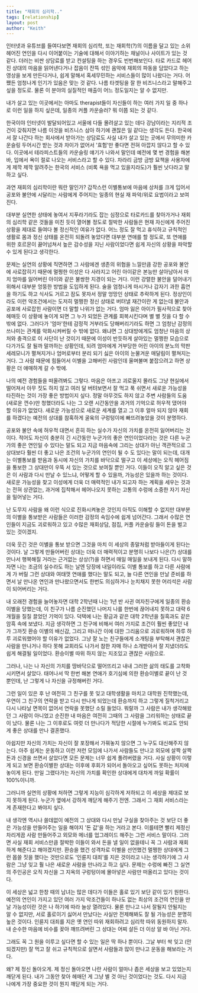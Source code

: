 ```yaml
---
title: "재회의 심리학.."
tags: [relationship]
layout: post
author: "Keith"
---
```


인터넷과 유튜브를 들여다보면 재회의 심리학, 또는 재회학(?)의 이름을 달고 있는 소위 헤어진 연인을 다시 이어붙이는 기술에 대해서 이야기하는 채널이나 사이트가 있는 것 같다. 더러는 비싼 상담료를 받고 컨설팅을 하는 경우도 빈번해보인다. 타로 카드로 헤어진 상대의 마음을 읽어낸다거나 잡음이 잔뜩 섞인 음악에 재회의 파동을 담았다고 하는 영상을 보게 만든다거나, 쉽게 말해서 혹세무민하는 서비스들이 많이 나왔다는 거다. 어쨌든 엄청나게 인기가 있음은 맞는 것 같다. 나름 타겟팅을 잘 한 비즈니스라고 말해주고 싶을 정도로. 물론 이 분야의 실질적인 매출이 어느 정도일지는 알 수 없지만.

내가 살고 있는 이곳에서는 아마도 therapist들이 자신들이 하는 여러 가지 일 중 하나로 이런 일을 하지 싶은데, 일종의 커플 카운슬러? 뭐 이쯤 되는 것 같다. 

한국이야 인터넷이 발달되어있고 서울에 다들 몰려살고 있는 데다 강남이라는 지리적 조건이 갖춰지면 나름 이것을 비즈니스 삼아 하기에 괜찮은 일 같다는 생각도 든다. 한국에서 잘 나간다 하는 회사에서 받아가는 상담료도 사실 내가 살고 있는 곳에서 무의미한 카운슬링 두어시간 받는 것과 차이가 없어서 '효험'만 좋다면 전혀 아깝지 않다고 할 수 있다. 이곳에서 테라피스트들의 카운슬링 얘기가 나와서 말인데 예전에 몇 번 경험을 해본 바, 입에서 욕이 절로 나오는 서비스라고 할 수 있다. 차라리 금방 금방 묘책을 사용자에게 제깍 제깍 알려주는 한국의 서비스 (비록 욕을 먹고 있을지라도)가 훨씬 낫다라고 말하고 싶다.

과연 재회의 심리학이란 뭐란 말인가? 갑작스런 이별통보에 마음에 상처를 크게 입어서 공포와 불안에 시달리는 사람에게 주어지는 일종의 현실 재 파악/위로 요법이라고 보여진다.

대부분 실연한 상태에 놓여서 지푸라기라도 잡는 심정으로 타로카드를 찾아가거나 재회의 심리학 같은 것들을 미친 듯이 열어볼 정도로 절박한 사람들은 현재 자신에게 주어진 상황을 제대로 들여다 볼 정신적인 여유가 없다. 어느 정도 잘 먹고 휴식하고 규칙적인 생활로 몸과 정신 상태를 온전히 되돌려 놓았다면 대부분 연애를 할 정도로, 또 연애를 위한 호르몬이 끓어넘쳐서 높은 감수성을 지닌 사람이었다면 쉽게 자신의 상황을 파악할 수 있게 된다고 생각한다.

문제는 실연의 상황에 직면하면 그 사람에겐 생존의 위협을 느낄만큼 강한 공포와 불안에 사로잡히기 때문에 멀쩡한 이성은 다 사라지고 어린 아이같은 본능만 살아남아서 마치 엄마를 잃어버린 아이와 같은 불쌍한 지경이 되는 거다. 이런 강렬한 불안을 덜어내기 위해서 대부분 엉뚱한 방법을 도입하게 된다. 술을 엄청나게 마시거나 갑자기 과한 흡연을 하기도 하고 식사도 거르고 잠도 못자서 정말 엉망인 상태로 추락하게 된다. 정상인이라도 이런 악조건에서는 도저히 멀쩡한 정신 상태로 버텨낼 재간이란 게 없는데 불안과 공포에 사로잡힌 사람이면 더 말할 나위가 없는 거다. 엄마 잃은 아이가 필사적으로 찾아헤매듯 이 상황에 놓이게 되면 그 누가 되었든 관계를 회복시킨다며 별 별 짓을 다 할 수 밖에 없다. 그러다가 '엄마'한테 감정적 거부라도 당해버리기라도 하면 그 엄청난 감정의 쓰나미는 관계를 악화시켜버릴 수 밖에 없다. 왜냐면 그 상대방에게도 엄청난 마음의 상처와 충격으로 이 사단이 난 것이기 때문에 이성이 반듯하게 살아있는 멀쩡한 모습으로 다가가도 잘 될까 말까하는 상황인데, 되려 엄마에게 거부당한 어린 아이의 분노의 막판 세레모니가 펼쳐지거나 엄머로부터 분리 되기 싫은 아이의 눈물겨운 매달림이 펼쳐지는 거다. 그 사람 때문에 힘들어서 이별을 고해버린 사람인데 울며불며 붙잡으려고 하면 상황은 더 애매하게 갈 수 밖에.

나의 예전 경험들을 떠올려봐도 그렇다. 마음은 아프고 괴로울지 몰라도 그냥 현실에서 떨어져서 아무 짓도 하지 않고 여러 달 버텨보면서 잘 먹고 푹 쉬면서 새로운 가능성을 타진하는 것이 가장 좋은 방법이지 싶다. 정말 아무것도 하지 않고 주변 사람들의 도움(새로운 껀수)만 청했더라도 나는 그 오랜 시간동안을 과거의 기억으로 허우적 댔어야 할 이유가 없었다. 새로운 가능성으로 새로운 세계를 열고 그 이후 얼마 되지 않아 재회를 하겠다는 예전의 상대를 참혹하게 굴육의 구렁텅이에 빠뜨려놓았을 것이 분명하다.

공포와 불안 속에 허우적 대면서 흔히 하는 실수가 자신의 가치를 온전히 잃어버리는 것이다. 적어도 자신이 충분히 긴 시간동안 누군가의 좋은 연인이었다라는 것은 다른 누군가의 좋은 연인일 수 있다는 말도 되고 지금 마음속에 그리는 상대가 아닌 객관적으로 그 상대보다 훨씬 더 좋고 나은 조건의 누군가의 연인이 될 수 도 있다는 말이 되는데, 대개는 이별통보를 받음과 동시에 자신의 가치를 바닥으로 떨구고 이 세상에는 오직 헤어짐을 통보한 그 상대만이 우뚝 서 있는 것으로 보여질 뿐인 거다. 이들이 오직 알고 싶은 것은 이 사람과 다시 만날 수 있느냐, 어떻게 할 수 있을까, 가능성은 있을까 하는 것이다. 새로운 가능성을 찾고 이성에게 더욱 더 매력적인 내가 되고자 하는 계획을 세우는 것과는 전혀 상관없는, 과거에 집착해서 헤어나오지 못하는 고통의 수렁에 소중한 자기 자신을 밀어넣는 거다.

난 도무지 사람을 왜 이런 식으로 진화시켜놓은 것인지 아직도 이해할 수 없지만 대부분의 이별을 통보받은 사람들은 이러한 감정의 속임수에 쉽게 넘어간다. 그래서 수많은 연인들이 지금도 괴로워하고 있고 수많은 재회상담, 점집, 커플 카운슬링 들이 돈을 벌고 있는 것이겠지. 

더욱 웃긴 것은 이별을 통보 받으면 그것을 마치 이 세상의 종말처럼 받아들이게 된다는 것이다. 날 그렇게 만들어버린 상대는 더욱 더 매력적이고 분명히 나보다 나은(?) 상대를 만나서 행복해질 거라는 근거없는 상상(?)을 하면서 매일 매일을 보내게 된다. 다시 말하자면 나는 조금의 실수라도 하는 날엔 당장에 내일이라도 이별 통보를 하고 다른 사람에게 가 버릴 그런 상대와 여태껏 연애를 했다는 말도 되고, 늘 다른 연인을 만날 준비를 하면서 날 만나온 연인과 만나왔으면서도 한번도 의심하거나 눈치채지 못한 어리석은 사람이 되어버리는 거다.

내 오래전 경험을 늘어놓자면 대학 2학년때 나는 1년 반 사귄 여자친구에게 일종의 환승 이별을 당했는데, 이 친구가 나름 순진했던 나머지 나를 한번에 끊어내지 못하고 대략 6개월을 질질 끌었던 기억이 있다. 덕택에 나는 황금과 같은 대학 2학년을 칠흑과도 같은 암흑 속에 보냈다. 지금 생각하면 그 친구에 비해서 여러 가지로 조건이 훨씬 좋았던 내가 그까짓 환승 이별의 배신감, 그리고 떠나간 이에 대한 그리움으로 괴로워하며 하루 하루 괴로워했어야 할 이유가 없었다. 그냥 잘 노는 친구들에게 소개팅을 부탁해서 괜찮은 사람을 만나거나 하다 못해 교회라도 나가서 참한 자매 하나 소개받아서 잘 지냈더라도 쉽게 해결될 일이었다. 환승이별 따위 하지 않는 지조있고 괜찮은 사람으로. 

그러나, 나는 나 자신의 가치를 땅바닥으로 떨어뜨리고 내내 그러한 삶의 태도를 고착화시키면서 살았다. 태어나서 딱 한번 해본 연애가 호기심에 의한 환승이별로 끝이 난 것 뿐인데, 난 그렇게 나 자신을 규정해버린 거다. 

그런 일이 있은 후 난 여전히 그 친구를 못 잊고 대학생활을 마치고 대학원 진학했는데, 우연이 그 친구의 연락을 받고 다시 만나게 되었는데 환승까지 하고 그렇게 질척거리고 다시 나타날 면목이 없어서 연락을 못했단 소릴 들었다. 뭐랄까 그 사람은 내가 생각해왔던 그 사람이 아니었고 순진한 내 마음은 여전히 그때의 그 사람을 그리워하는 상태로 끝이 났다. 물론 나는 그 이후로도 여럿 더 만나다가 적당한 시절에 누가봐도 비교도 안되게 좋은 상대를 만나 결혼했다. 

아쉽지만 자신의 가치는 자신이 잘 포장해서 가꿔놓지 않으면 그 누구도 대신해주지 않는다. 아주 쉽게는 운동하고 이런 저런 모임에 나가서 사람들도 만나고 외모에 살짝 살짝 돈과 신경을 쓰면서 살았다면 모든 문제는 너무 쉽게 풀려버렸을 거다. 사실 상황이 이렇게 되고 보면 환승이별한 상대는 이후에 후회가 되어서 돌아오고 싶어도 못하는 처지에 놓이게 된다. 만일 그랬다가는 자신의 가치를 확인한 상대에게 대차게 까일 확률이 100%이니까.

그러니까 실연의 상황에 처하면 그렇게 지능이 심각하게 저하되고 이 세상을 제대로 보지 못하게 된다. 누군가 옆에서 강하게 깨닫게 해주기 전엔. 그래서 그 재회 서비스라는 게 존재한다고 봐야지 싶다. 

내 생각엔 역시나 쓸데없이 예전의 그 상대와 다시 만날 구실을 찾아주는 것 보단 더 좋은 가능성을 만들어주는 일을 해야지 '돈 값'을 하는 거라고 본다. 이를테면 빨리 제정신 차리게끔 사람 만들어주고 외모와 메너를 업그레이드 해주는 그런 서비스 말이다. 그러면 사실 재회 서비스만큼 절박한 이들이 와서 돈을 낼 일이 없을테니 꼭 그 사람과 재회하게 해준다고 해야겠지만. 환승을 했건 성격차로 이별을 선언했건 멀쩡한 상대에게 그런 몹쓸 짓을 했다는 것만으로도 '인륜지 대죄'를 지은 것이라고 나는 생각하기에 그 사람은 그냥 잊고 훨 나은 새로운 사람을 만나라고 하고 싶다. 문제는 수렁에 빠진 그 실연의 주인공은 오직 자신을 그 지옥의 구렁텅이에 몰아넣은 사람만 떠올리고 있다는 것이다.

이 세상은 넓고 한창 때의 남녀는 많은 데다가 이들은 홀로 있기 보단 같이 있기 원한다. 예전의 연인이 가지고 있던 여러 가지 악조건들이 하나도 없는 최상의 조건의 연인을 만날 가능성이란 것은 나 하기에 따라 늘상 열려있다. 물론 만나고 나서 잘될지 안될지는 알 수 없지만, 서로 홀로이기 싫어서 만났다는 사실만 전제해봐도 잘 될 가능성은 분명히 높은 것이다. 인륜지 대죄를 지은 옛 연인 따위 재회하려고 심리학 따위 동원하지 말자. 내 순수한 마음에 비수를 꽂아 깨뜨려버린 그 상대는 어찌 살든 더 이상 알 바 아닌 거다.

그래도 꼭 그 원을 이루고 싶다면 할 수 있는 일은 딱 하나 뿐이다. 그날 부터 싹 잊고 (안되겠지만) 잘 먹고 잘 쉬고 규칙적으로 살면서 사람들과 많이 만나고 운동을 해보라는 거다. 

왜? 제 정신 돌아오게. 제 정신 돌아오면 나란 사람이 얼마나 좁은 세상을 보고 있었는지 깨닫게 된다. 내가 그동안 찾아 헤매던 게 그냥 별 것 아닌 것이었다는 것도. 다시 지금 나에게 가장 중요한 것이 뭔지 깨닫게 되는 거다.